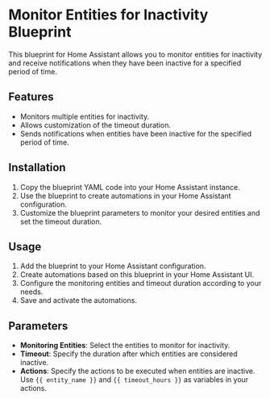 # Monitor Entities for Inactivity Blueprint

This blueprint for Home Assistant allows you to monitor entities for inactivity and receive notifications when they have been inactive for a specified period of time.

## Features

- Monitors multiple entities for inactivity.
- Allows customization of the timeout duration.
- Sends notifications when entities have been inactive for the specified period of time.

## Installation

1. Copy the blueprint YAML code into your Home Assistant instance.
2. Use the blueprint to create automations in your Home Assistant configuration.
3. Customize the blueprint parameters to monitor your desired entities and set the timeout duration.

## Usage
1. Add the blueprint to your Home Assistant configuration.
2. Create automations based on this blueprint in your Home Assistant UI.
3. Configure the monitoring entities and timeout duration according to your needs.
4. Save and activate the automations.

## Parameters

- **Monitoring Entities**: Select the entities to monitor for inactivity.
- **Timeout**: Specify the duration after which entities are considered inactive.
- **Actions**: Specify the actions to be executed when entities are inactive. Use `{{ entity_name }}` and `{{ timeout_hours }}` as variables in your actions.

